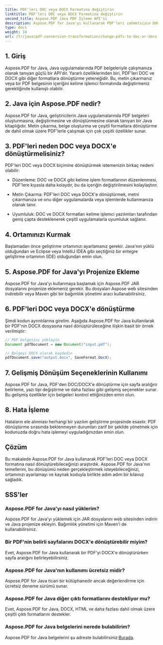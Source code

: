 ```yaml
---
title: PDF'leri DOC veya DOCX Formatına değiştirin
linktitle: PDF'leri DOC veya DOCX Formatına değiştirin
second_title: Aspose.PDF Java PDF İşleme API'si
description: Aspose.PDF for Java'yı kullanarak PDF'leri zahmetsizce DOC veya DOCX formatına nasıl dönüştürebileceğinizi öğrenin. Sorunsuz belge dönüşümü için kaynak kodu ve SSS'leri içeren adım adım kılavuz.
type: docs
weight: 14
url: /tr/java/pdf-conversion-transformation/change-pdfs-to-doc-or-docx-format/
---
```


## 1. Giriş

Aspose.PDF for Java, Java uygulamalarında PDF belgeleriyle çalışmanıza olanak tanıyan güçlü bir API'dir. Yararlı özelliklerinden biri, PDF'leri DOC ve DOCX gibi diğer formatlara dönüştürme yeteneğidir. Bu, metin çıkarmanız veya bir PDF belgesinin içeriğini kelime işlemci formatında değiştirmeniz gerektiğinde kullanışlı olabilir.

## 2. Java için Aspose.PDF nedir?

Aspose.PDF for Java, geliştiricilerin Java uygulamalarında PDF belgeleri oluşturmasına, değiştirmesine ve dönüştürmesine olanak tanıyan bir Java kitaplığıdır. Metin çıkarma, belge oluşturma ve çeşitli formatlara dönüştürme de dahil olmak üzere PDF'lerle çalışmak için çok çeşitli özellikler sunar.

## 3. PDF'leri neden DOC veya DOCX'e dönüştürmelisiniz?

PDF'leri DOC veya DOCX biçimine dönüştürmek istemenizin birkaç nedeni olabilir:

- Düzenleme: DOC ve DOCX gibi kelime işlem formatlarının düzenlenmesi, PDF'lere kıyasla daha kolaydır, bu da içeriğin değiştirilmesini kolaylaştırır.

- Metin Çıkarma: PDF'leri DOC veya DOCX'e dönüştürmek, metni çıkarmanıza ve onu diğer uygulamalarda veya işlemlerde kullanmanıza olanak tanır.

- Uyumluluk: DOC ve DOCX formatları kelime işlemci yazılımları tarafından geniş çapta desteklenerek çeşitli uygulamalarla uyumluluk sağlanır.

## 4. Ortamınızı Kurmak

Başlamadan önce geliştirme ortamınızı ayarlamanız gerekir. Java'nın yüklü olduğundan ve Eclipse veya IntelliJ IDEA gibi seçtiğiniz bir entegre geliştirme ortamının (IDE) olduğundan emin olun.

## 5. Aspose.PDF for Java'yı Projenize Ekleme

Aspose.PDF for Java'yı kullanmaya başlamak için Aspose.PDF JAR dosyalarını projenize eklemeniz gerekir. Bu dosyaları Aspose web sitesinden indirebilir veya Maven gibi bir bağımlılık yönetimi aracı kullanabilirsiniz.

## 6. PDF'leri DOC veya DOCX'e dönüştürme

Şimdi kodun ayrıntılarına girelim. Aşağıda Aspose.PDF for Java kullanılarak bir PDF'nin DOCX dosyasına nasıl dönüştürüleceğine ilişkin basit bir örnek verilmiştir:

```java
// PDF belgesini yükleyin
Document pdfDocument = new Document("input.pdf");

// Belgeyi DOCX olarak kaydedin
pdfDocument.save("output.docx", SaveFormat.DocX);
```

## 7. Gelişmiş Dönüşüm Seçeneklerinin Kullanımı

Aspose.PDF for Java, PDF'den DOC/DOCX'e dönüştürme için sayfa aralığını belirleme, yazı tipi değiştirme ve daha fazlası gibi gelişmiş seçenekler sunar. Bu gelişmiş özellikler için belgeleri kontrol ettiğinizden emin olun.

## 8. Hata İşleme

Hataların ele alınması herhangi bir yazılım geliştirme projesinde esastır. PDF dönüştürme sırasında beklenmeyen durumları zarif bir şekilde yönetmek için kodunuzda doğru hata işlemeyi uyguladığınızdan emin olun.

## Çözüm

Bu makalede Aspose.PDF for Java kullanarak PDF'leri DOC veya DOCX formatına nasıl dönüştürebileceğinizi araştırdık. Aspose.PDF for Java'nın temellerini, bu dönüşümü neden gerçekleştirmek isteyebileceğinizi, ortamınızı ayarlamayı ve kaynak koduyla birlikte adım adım bir kılavuz sağladık.

## SSS'ler

### Aspose.PDF for Java'yı nasıl yüklerim?

Aspose.PDF for Java'yı yüklemek için JAR dosyalarını web sitesinden indirin ve Java projenize ekleyin. Bağımlılık yönetimi için Maven'i de kullanabilirsiniz.

### Bir PDF'nin belirli sayfalarını DOCX'e dönüştürebilir miyim?

Evet, Aspose.PDF for Java kullanarak bir PDF'yi DOCX'e dönüştürürken sayfa aralığını belirleyebilirsiniz.

### Aspose.PDF for Java'nın kullanımı ücretsiz midir?

Aspose.PDF for Java ticari bir kütüphanedir ancak değerlendirme için ücretsiz deneme sürümü sunar.

### Aspose.PDF for Java diğer çıktı formatlarını destekliyor mu?

Evet, Aspose.PDF for Java, DOCX, HTML ve daha fazlası dahil olmak üzere çeşitli çıktı formatlarını destekler.

### Aspose.PDF for Java belgelerini nerede bulabilirim?

 Aspose.PDF for Java belgelerini şu adreste bulabilirsiniz:[Burada](https://reference.aspose.com/pdf/java/).